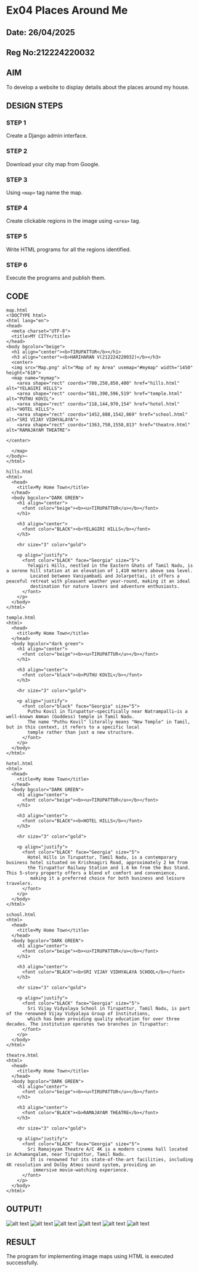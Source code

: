 # Ex04 Places Around Me
## Date: 26/04/2025
## Reg No:212224220032

## AIM
To develop a website to display details about the places around my house.

## DESIGN STEPS

### STEP 1
Create a Django admin interface.

### STEP 2
Download your city map from Google.

### STEP 3
Using ```<map>``` tag name the map.

### STEP 4
Create clickable regions in the image using ```<area>``` tag.

### STEP 5
Write HTML programs for all the regions identified.

### STEP 6
Execute the programs and publish them.

## CODE
```
map.html
<!DOCTYPE html>
<html lang="en">
<head>
  <meta charset="UTF-8">
  <title>MY CITY</title>
</head>
<body bgcolor="beige">
  <h1 align="center"><b>TIRUPATTUR</b></h1>
  <h3 align="center"><b>HARIHARAN V(212224220032)</b></h3>
  <center>
  <img src="Map.png" alt="Map of my Area" usemap="#mymap" width="1450" height="610">
  <map name="mymap">
    <area shape="rect" coords="700,250,850,400" href="hills.html" alt="YELAGIRI HILLS">
    <area shape="rect" coords="581,390,596,519" href="temple.html" alt="PUTHU KOVIL">
    <area shape="rect" coords="118,144,970,154" href="hotel.html" alt="HOTEL HILLS">
    <area shape="rect" coords="1452,888,1542,869" href="school.html" alt="SRI VIJAY VIDHYALAYA">
    <area shape="rect" coords="1363,750,1558,813" href="theatre.html" alt="RAMAJAYAM THEATRE">

</center>
 
  </map>
</body>~
</html>

hills.html
<html>
  <head>
    <title>My Home Town</title>
  </head>
  <body bgcolor="DARK GREEN">
    <h1 align="center">
      <font color="beige"><b><u>TIRUPATTUR</u></b></font>
    </h1>

    <h3 align="center">
      <font color="BLACK"><b>YELAGIRI HILLS</b></font>
    </h3>

    <hr size="3" color="gold">

    <p align="justify">
      <font color="bLACK" face="Georgia" size="5">
        Yelagiri Hills, nestled in the Eastern Ghats of Tamil Nadu, is a serene hill station at an elevation of 1,410 meters above sea level.
         Located between Vaniyambadi and Jolarpettai, it offers a peaceful retreat with pleasant weather year-round, making it an ideal 
         destination for nature lovers and adventure enthusiasts.
      </font>
    </p>
  </body>
</html>

temple.html
<html>
  <head>
    <title>My Home Town</title>
  </head>
  <body bgcolor="dark green">
    <h1 align="center">
      <font color="beige"><b><u>TIRUPATTUR</u></b></font>
    </h1>

    <h3 align="center">
      <font color="black"><b>PUTHU KOVIL</b></font>
    </h3>

    <hr size="3" color="gold">

    <p align="justify">
      <font color="black" face="Georgia" size="5">
        Puthu Kovil in Tirupattur—specifically near Natrampalli—is a well-known Amman (Goddess) temple in Tamil Nadu.
        The name "Puthu Kovil" literally means "New Temple" in Tamil, but in this context, it refers to a specific local 
        temple rather than just a new structure.
      </font>
    </p>
  </body>
</html>

hotel.html
<html>
  <head>
    <title>My Home Town</title>
  </head>
  <body bgcolor="DARK GREEN">
    <h1 align="center">
      <font color="beige"><b><u>TIRUPATTUR</u></b></font>
    </h1>

    <h3 align="center">
      <font color="BLACK"><b>HOTEL HILLS</b></font>
    </h3>

    <hr size="3" color="gold">

    <p align="justify">
      <font color="bLACK" face="Georgia" size="5">
        Hotel Hills in Tirupattur, Tamil Nadu, is a contemporary business hotel situated on Krishnagiri Road, approximately 2 km from 
        the Tirupattur Railway Station and 1.6 km from the Bus Stand. This 5-story property offers a blend of comfort and convenience,
         making it a preferred choice for both business and leisure travelers.​
      </font>
    </p>
  </body>
</html>

school.html
<html>
  <head>
    <title>My Home Town</title>
  </head>
  <body bgcolor="DARK GREEN">
    <h1 align="center">
      <font color="beige"><b><u>TIRUPATTUR</u></b></font>
    </h1>

    <h3 align="center">
      <font color="BLACK"><b>SRI VIJAY VIDHYALAYA SCHOOL</b></font>
    </h3>

    <hr size="3" color="gold">

    <p align="justify">
      <font color="bLACK" face="Georgia" size="5">
        Sri Vijay Vidyalaya School in Tirupattur, Tamil Nadu, is part of the renowned Vijay Vidyalaya Group of Institutions, 
        which has been providing quality education for over three decades. The institution operates two branches in Tirupattur:
      </font>
    </p>
  </body>
</html>

theatre.html
<html>
  <head>
    <title>My Home Town</title>
  </head>
  <body bgcolor="DARK GREEN">
    <h1 align="center">
      <font color="beige"><b><u>TIRUPATTUR</u></b></font>
    </h1>

    <h3 align="center">
      <font color="BLACK"><b>RAMAJAYAM THEATRE</b></font>
    </h3>

    <hr size="3" color="gold">

    <p align="justify">
      <font color="bLACK" face="Georgia" size="5">
        Sri Ramajeyam Theatre A/C 4K is a modern cinema hall located in Achamangalam, near Tirupattur, Tamil Nadu.
         It is renowned for its state-of-the-art facilities, including 4K resolution and Dolby Atmos sound system, providing an
          immersive movie-watching experience.
      </font>
    </p>
  </body>
</html>
```

## OUTPUT!
![alt text](<Screenshot 2025-04-26 205451.png>)
![alt text](<Screenshot 2025-04-26 205410.png>)
![alt text](<Screenshot 2025-04-26 205434.png>)
![alt text](<Screenshot 2025-04-26 205502.png>)
![alt text](<Screenshot 2025-04-26 205633.png>)
![alt text](<Screenshot 2025-04-26 205717.png>)


## RESULT
The program for implementing image maps using HTML is executed successfully.
